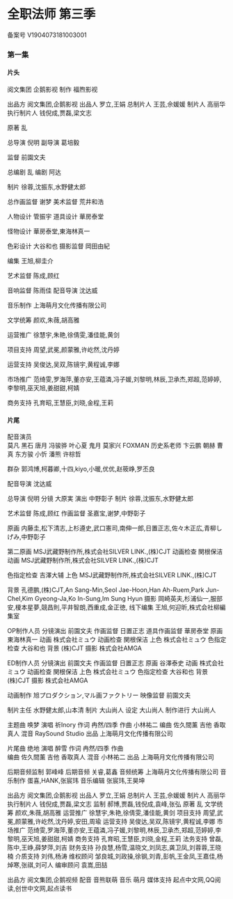 # 全职法师 第三季

备案号  V1904073181003001

### 第一集

#### 片头
阅文集团
企鹅影视
制作  福煦影视

出品方  阅文集团,企鹅影视
出品人  罗立,王娟
总制片人  王芸,佘媛媛
制片人  高丽华
执行制片人  钱倪成,贾磊,梁文志

原著  乱

总导演  倪明
副导演  葛培毅

监督  前園文夫

总编剧  乱
编剧  阿达

制片  徐蓉,沈振东,水野健太郎

总作画监督  谢梦
美术监督  荒井和浩

人物设计  管振宇
道具设计  華房泰堂

怪物设计  華房泰堂,東海林真一

色彩设计  大谷和也
摄影监督  岡田由紀

编集  王旭,柳圭介

艺术监督  陈成,顾红

音响监督  陈雨佳
配音导演  沈达威

音乐制作  上海萌月文化传播有限公司

文学统筹  颜欢,朱薇,胡高雅

运营推广  徐慧宇,朱艳,徐倩雯,潘佳能,黄剑

项目支持  周望,武冕,颜蒙雅,许屹然,沈丹婷

运营支持  吴俊达,吴双,陈镜宇,黄程诚,李娜

市场推广  范绮雯,罗海萍,董亦安,王蕴潾,冯子媛,刘黎明,林辰,卫承杰,郑超,范婷婷,李黎明,巫天旭,姜甜甜,柯婧

商务支持  孔育昭,王慧臣,刘晓,金程,王莉

#### 片尾
配音演员  
莫凡  黑石
唐月  冯骏骅
叶心夏  鬼月
莫家兴  FOXMAN
历史系老师  卞云鹏
朝赫  曹真
东方骏  小忻
潘熊  许棕哲

群杂  郭鸿博,柯暮卿,十四,kiyo,小暖,优优,赵筱峥,罗丕良

配音导演  沈达威

总导演  倪明
分镜  大原実
演出  中野彰子
制片  徐蓉,沈振东,水野健太郎

艺术监督  陈成,顾红
作画监督  圣嘉宝,谢梦,中野彰子

原画  内藤圭,松下清志,上杉遵史,武口憲司,南伸一郎,日置正志,佐々木正広,青柳しげみ,中野彰子

第二原画  MSJ武藏野制作所,株式会社SILVER LINK.,(株)CJT
动画检查  関根保洁
动画  MSJ武藏野制作所,株式会社SILVER LINK.,(株)CJT

色指定检查  吉澤大辅
上色  MSJ武藏野制作所,株式会社SILVER LINK.,(株)CJT

背景  孔德鹏,(株)CJT,An Sang-Min,Seol Jae-Hoon,Han Ah-Ruem,Park Jun-Chel,Kim Gyeong-Ja,Ko In-Sung,Im Sung Hyun
摄影  岡崎英夫,杉浦仙一,服部安,榎本星夢,競昌則,平井智朗,西重成,金正徳,
线下编集  王旭,何迎昕,株式会社柳編集室

OP制作人员
分镜演出  前園文夫
作画监督  日置正志
道具作画监督  華房泰堂
原画  東海林真一
动画  株式会社ミュウ
动画检查  関根保洁
上色  株式会社ミュウ
色指定检查  大谷和也
背景  (株)CJT
摄影  株式会社AMGA

ED制作人员
分镜演出  前園文夫
作画监督  日置正志
原画  谷澤泰史
动画  株式会社ミュウ
动画检查  関根保洁
上色  株式会社ミュウ
色指定检查  大谷和也
背景  (株)CJT
摄影  株式会社AMGA

动画制作  旭プロダクション,マル画ファクトリー
映像监督  前園文夫

制片主任  水野健太郎,山本清
制片  大山尚人
设定  大山尚人
制作进行  大山尚人

主题曲  唤梦
演唱  祈Inory
作词  冉然/四季
作曲  小林祐二
编曲  佐久間薰
吉他  香取真人
混音  RaySound Studio
出品  上海萌月文化传播有限公司

片尾曲  绝地
演唱  醉雪
作词  冉然/四季
作曲  
编曲  佐久間薰
吉他  香取真人
混音  小林祐二
出品  上海萌月文化传播有限公司

后期音频监制  郭峰峰
后期音频  关睿,葛鑫
音频统筹  上海萌月文化传播有限公司
音乐制作  蛋喜,HANK,张宸玮
音乐编辑  张宸玮,王昊坤

出品方  阅文集团,企鹅影视
出品人  罗立,王娟
总制片人  王芸,佘媛媛
制片人  高丽华
执行制片人  钱倪成,贾磊,梁文志
监制  郝博,贾磊,钱倪成,袁峰,张弘
原著  乱
文学统筹  颜欢,朱薇,胡高雅
运营推广  徐慧宇,朱艳,徐倩雯,潘佳能,黄剑
项目支持  周望,武冕,颜蒙雅,许屹然,沈丹婷,安田,周瑜
运营支持  吴俊达,吴双,陈镜宇,黄程诚,李娜
市场推广  范绮雯,罗海萍,董亦安,王蕴潾,冯子媛,刘黎明,林辰,卫承杰,郑超,范婷婷,李黎明,巫天旭,姜甜甜,柯婧
商务支持  孔育昭,王慧臣,刘晓,金程,王莉
法务支持  曾磊,陈中,王峥,薛梦萍,刘吉
财务支持  孙良慧,杨雪,温晓文,刘凤志,龚卫凤,刘蓉蓉,王晓楠
介质支持  刘伟,杨涛
维权顾问  邹良城,刘政操,徐钢,刘青,彭帆,王金凤,王嘉佳,杨焯寒,张祺,刘可人
编审顾问  袁嵩,田喆

出品方  阅文集团,企鹅视频
配音  音熊联萌
音乐  萌月
媒体支持  起点中文网,QQ阅读,创世中文网,起点读书